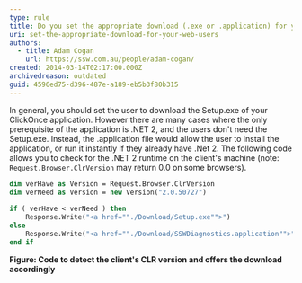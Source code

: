 ```yaml
---
type: rule
title: Do you set the appropriate download (.exe or .application) for your web users?
uri: set-the-appropriate-download-for-your-web-users
authors:
  - title: Adam Cogan
    url: https://ssw.com.au/people/adam-cogan/
created: 2014-03-14T02:17:00.000Z
archivedreason: outdated
guid: 4596ed75-d396-487e-a189-eb5b3f80b315
---
```

In general, you should set the user to download the Setup.exe of your ClickOnce application. However there are many cases where the only prerequisite of the application is .NET 2, and the users don't need the Setup.exe. Instead, the .application file would allow the user to install the application, or run it instantly if they already have .Net 2. The following code allows you to check for the .NET 2 runtime on the client's machine (note: `Request.Browser.ClrVersion` may return 0.0 on some browsers).

<!--endintro-->

```vb 
dim verHave as Version = Request.Browser.ClrVersion
dim verNeed as Version = new Version("2.0.50727")
                                                                
if ( verHave < verNeed ) then
    Response.Write("<a href=""./Download/Setup.exe"">")
else
    Response.Write("<a href=""./Download/SSWDiagnostics.application"">")
end if
```
**Figure: Code to detect the client's CLR version and offers the download accordingly**   

